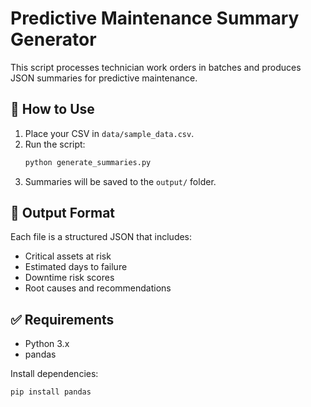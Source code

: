 # Predictive Maintenance Summary Generator

This script processes technician work orders in batches and produces JSON summaries for predictive maintenance.

## 🔧 How to Use

1. Place your CSV in `data/sample_data.csv`.
2. Run the script:
   ```bash
   python generate_summaries.py
   ```
3. Summaries will be saved to the `output/` folder.

## 📁 Output Format

Each file is a structured JSON that includes:
- Critical assets at risk
- Estimated days to failure
- Downtime risk scores
- Root causes and recommendations

## ✅ Requirements

- Python 3.x
- pandas

Install dependencies:
```bash
pip install pandas
```
